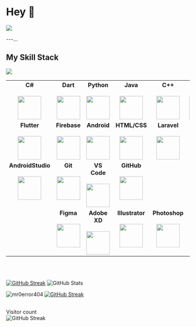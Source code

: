 # Hey :pray:

[![](https://img.shields.io/github/followers/mr0error404?style=social)](https://github.com/login?return_to=%2Fmr0error404)


---... 

## My Skill Stack
![](https://komarev.com/ghpvc/?username=mr0error404&style=for-the-badge)

<table>
  <tbody>    
    <tr valign="top">
	<td width="25%" align="center">
	<span><strong>C#</strong></span><br><br>
        <img height="64px" src="https://cdn.svgporn.com/logos/c-sharp.svg">
      </td>
      <td width="25%" align="center">
	<span><strong>Dart</strong></span><br><br>
        <img height="64px" src="https://cdn.svgporn.com/logos/dart.svg">
      </td>
      <td width="25%" align="center">
        <span><strong>Python</strong></span><br><br>
        <img height="64px" src="https://cdn.svgporn.com/logos/python.svg">
      </td>
      <td width="25%" align="center">
        <span><strong>Java</strong></span><br><br>
        <img height="64px" src="https://cdn.svgporn.com/logos/java.svg">
      </td>
      <td width="25%" align="center">
        <span><strong>C++</strong></span><br><br>
        <img height="64px" src="https://cdn.svgporn.com/logos/c-plusplus.svg">
      </td>
	    <td width="25%" align="center">
        <span><strong>Next.Js</strong></span><br><br>
        <img height="64px" src="https://cdn.svgporn.com/logos/nextjs-icon.svg">
      </td>
    </tr>
    <tr valign="top">
      <td width="25%" align="center">
	<span><strong>Flutter</strong></span><br><br>
        <img height="64px" src="https://cdn.svgporn.com/logos/flutter.svg">
      </td>
      <td width="25%" align="center">
        <span><strong>Firebase</strong></span><br><br>
        <img height="64px" src="https://cdn.svgporn.com/logos/firebase.svg">
      </td>
      <td width="25%" align="center">
        <span><strong>Android</strong></span><br><br>
        <img height="64px" src="https://cdn.svgporn.com/logos/android-icon.svg">
      </td>
      <td width="25%" align="center">
        <span><strong>HTML/CSS</strong></span><br><br>
        <img height="64px" src="https://cdn.svgporn.com/logos/html-5.svg">
      </td>
	<td width="25%" align="center">
        <span><strong>Laravel</strong></span><br><br>
        <img height="64px" src="https://cdn.svgporn.com/logos/laravel.svg">
      </td>
    </tr>
    <tr valign="top">
      <td width="25%" align="center" style="border: 0">
	<span><strong>AndroidStudio</strong></span><br><br>
        <img height="64px" src="https://cdn.svgporn.com/logos/android-icon.svg">
      </td>
      <td width="25%" align="center">
        <span><strong>Git</strong></span><br><br>
        <img height="64px" src="https://cdn.svgporn.com/logos/git-icon.svg">
      </td>
      <td width="25%" align="center">
        <span><strong>VS Code</strong></span><br><br>
        <img height="64px" src="https://cdn.svgporn.com/logos/visual-studio-code.svg">
      </td>
      <td width="25%" align="center" style="border: 0">
	       <span><strong>GitHub</strong></span><br><br>
        <img height="64px" src="https://cdn.svgporn.com/logos/github-octocat.svg">
      </td>
    </tr>
    <tr valign="top">
	    <td width="25%" align="center">
      </td>
      <td width="25%" align="center">
        <span><strong>Figma</strong></span><br><br>
        <img height="64px" src="https://cdn.svgporn.com/logos/figma.svg">
      </td>
      <td width="25%" align="center">
        <span><strong>Adobe XD</strong></span><br><br>
        <img height="64px" src="https://i.ibb.co/g7bVyF0/1200px-Adobe-XD-CC-icon-svg.png">
      </td>
      <td width="25%" align="center">
        <span><strong>Illustrator</strong></span><br><br>
        <img height="64px" src="https://i.ibb.co/0JMTW5k/1051px-Adobe-Illustrator-CC-icon-svg.png">
      </td>
      <td width="25%" align="center">
        <span><strong>Photoshop</strong></span><br><br>
        <img height="64px" src="https://i.ibb.co/hVrhC4Y/1051px-Adobe-Photoshop-CC-icon-svg.png">
    </tr>

  </tbody>
</table>

<br><br>

[![GitHub Streak](https://github-readme-streak-stats.herokuapp.com?user=mr0error404&theme=dark)](https://git.io/streak-stats)
![GitHub Stats](https://github-readme-stats.vercel.app/api?username=mr0error404&show_icons=true&hide_border=false&count_private=true&theme=tokyonight&include_all_commits=true)


<p><img align="left" src="https://github-readme-stats.vercel.app/api/top-langs?username=mr0error404&show_icons=true&locale=en&layout=compact" alt="mr0error404" /></p>


[![GitHub Streak](https://streak-stats.demolab.com?user=mr0error404&theme=blue-green&border_radius=16&locale=he&date_format=j%20M%5B%20Y%5D)](https://git.io/streak-stats)
<br><br>

Visitor count<br>
![GitHub Streak](https://profile-counter.glitch.me/mr0error404/count.svg)
